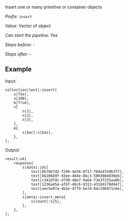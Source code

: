 Insert one or many primitive or container objects

*Prefix:* `insert`

*Value:* Vector of object

*Can start the pipeline:* Yes

*Steps before:* -

*Steps after:* -


## Example

Input:

<pre><code><span class="prefix_primitive">collection</span>|<span class="value_primitive">test</span>|:<span class="prefix_vector">insert</span>[
	<span class="prefix_string">s</span>|<span class="value_string">foo</span>|,
	<span class="prefix_number">n</span>|<span class="value_number">100</span>|,
	<span class="prefix_bool">b</span>|<span class="value_bool">True</span>|,
	<span class="prefix_vector">v</span>[
		<span class="prefix_number">n</span>|<span class="value_number">1</span>|,
		<span class="prefix_number">n</span>|<span class="value_number">2</span>|,
		<span class="prefix_number">n</span>|<span class="value_number">3</span>|,
	],
	<span class="prefix_map">m</span>{
		<span class="prefix_string">s</span>|<span class="value_string">bar</span>|:<span class="prefix_string">s</span>|<span class="value_string">baz</span>|,
	},
];
</code></pre>

Output:

<pre><code><span class="prefix_primitive">result</span>:<span class="prefix_vector">ok</span>[
	<span class="prefix_map">response</span>{
		<span class="prefix_string">s</span>|<span class="value_string">data</span>|:<span class="prefix_vector">ids</span>[
			<span class="prefix_link">test</span>|<span class="value_link">8b7bb7d2-f296-4e58-8f17-704a47e9b3ff</span>|,
			<span class="prefix_link">test</span>|<span class="value_link">b620689f-93ee-484e-8bc3-5803804030eb</span>|,
			<span class="prefix_link">test</span>|<span class="value_link">c342dfdc-d799-48e7-9a64-f3e3f255aa0b</span>|,
			<span class="prefix_link">test</span>|<span class="value_link">1236a45a-af6f-48c6-9313-431b9170d447</span>|,
			<span class="prefix_link">test</span>|<span class="value_link">aec5e07a-4b1e-4ff9-be7d-64c59b971c6e</span>|,
		],
		<span class="prefix_string">s</span>|<span class="value_string">meta</span>|:<span class="prefix_map">insert_meta</span>{
			<span class="prefix_string">s</span>|<span class="value_string">count</span>|:<span class="prefix_number">n</span>|<span class="value_number">5</span>|,
		},
	},
];
</code></pre>